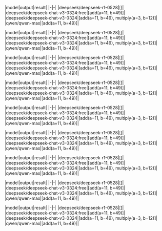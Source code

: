 |model|output|result|
|-|-|
|deepseek/deepseek-r1-0528|[]|
|deepseek/deepseek-chat-v3-0324:free|[add(a=11, b=49)]|
|deepseek/deepseek-chat-v3-0324|[add(a=11, b=49), multiply(a=3, b=12)]|
|qwen/qwen-max|[add(a=11, b=49)]|

|model|output|result|
|-|-|
|deepseek/deepseek-r1-0528|[]|
|deepseek/deepseek-chat-v3-0324:free|[add(a=11, b=49)]|
|deepseek/deepseek-chat-v3-0324|[add(a=11, b=49), multiply(a=3, b=12)]|
|qwen/qwen-max|[add(a=11, b=49)]|


|model|output|result|
|-|-|
|deepseek/deepseek-r1-0528|[]|
|deepseek/deepseek-chat-v3-0324:free|[add(a=11, b=49)]|
|deepseek/deepseek-chat-v3-0324|[add(a=11, b=49), multiply(a=3, b=12)]|
|qwen/qwen-max|[add(a=11, b=49)]|


|model|output|result|
|-|-|
|deepseek/deepseek-r1-0528|[]|
|deepseek/deepseek-chat-v3-0324:free|[add(a=11, b=49)]|
|deepseek/deepseek-chat-v3-0324|[add(a=11, b=49), multiply(a=3, b=12)]|
|qwen/qwen-max|[add(a=11, b=49)]|


|model|output|result|
|-|-|
|deepseek/deepseek-r1-0528|[]|
|deepseek/deepseek-chat-v3-0324:free|[add(a=11, b=49)]|
|deepseek/deepseek-chat-v3-0324|[add(a=11, b=49), multiply(a=3, b=12)]|
|qwen/qwen-max|[add(a=11, b=49)]|


|model|output|result|
|-|-|
|deepseek/deepseek-r1-0528|[]|
|deepseek/deepseek-chat-v3-0324:free|[add(a=11, b=49)]|
|deepseek/deepseek-chat-v3-0324|[add(a=11, b=49), multiply(a=3, b=12)]|
|qwen/qwen-max|[add(a=11, b=49)]|


|model|output|result|
|-|-|
|deepseek/deepseek-r1-0528|[]|
|deepseek/deepseek-chat-v3-0324:free|[add(a=11, b=49)]|
|deepseek/deepseek-chat-v3-0324|[add(a=11, b=49), multiply(a=3, b=12)]|
|qwen/qwen-max|[add(a=11, b=49)]|


|model|output|result|
|-|-|
|deepseek/deepseek-r1-0528|[]|
|deepseek/deepseek-chat-v3-0324:free|[add(a=11, b=49)]|
|deepseek/deepseek-chat-v3-0324|[add(a=11, b=49), multiply(a=3, b=12)]|
|qwen/qwen-max|[add(a=11, b=49)]|


|model|output|result|
|-|-|
|deepseek/deepseek-r1-0528|[]|
|deepseek/deepseek-chat-v3-0324:free|[add(a=11, b=49)]|
|deepseek/deepseek-chat-v3-0324|[add(a=11, b=49), multiply(a=3, b=12)]|
|qwen/qwen-max|[add(a=11, b=49)]|


